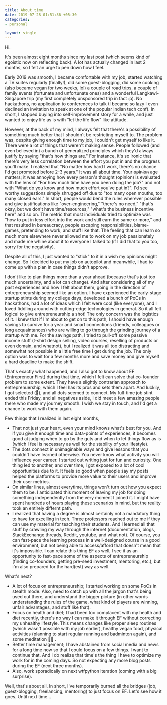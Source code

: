 ```yaml
---
title: About time
date: 2019-07-28 01:51:36 +05:30
categories:
- personal

layout: single
---
```


Hi.

It's been almost eight months since my last post (which seems kind of egoistic now on reflecting back). A lot has actually changed in last 2 months, so I felt an urge to pen down how I feel.

Early 2019 was smooth, I became comfortable with my job, started watching a TV suites regularly (finally!), did some guest-blogging, did some cooking (also became vegan for two weeks, lol) a couple of road trips, a couple of family events (fortunate and unfortunate ones) and a wonderful Langkawi-Singapore trip (my first completely unsponsored trip in fact :p). No hackathons, no application to conferences to talk (I became so lazy I even declined an invitation to speak at one of the popular Indian tech conf). In short, I stopped buying into self-improvement story for a while, and just wanted to enjoy life as is with "let the life flow" like attitude.

However, at the back of my mind, I always felt that there's a possibility of something much better that I shouldn't be restricting myself to. The problem was, despite giving enough time to my job, I couldn't get myself to like it. There were a lot of things that weren't making sense. People followed (and even believed in) a bunch of generalized principles which they'd always justify by saying "that's how things are." For instance, it's so ironic that there's very less correlation between the effort you put in and the progress you'll make. I realized that "No matter how hard I work, there's no chance I'd get promoted before 2-3 years." It was all about time. Your ~~opinion~~ age matters; it was annoying how every person's thought (opinion) is evaluated with the lens of "For how much time have you been doing the job?" and not with "What do you know and how much effort you've put in?". I'd see worthy suggestions simply shrugged off due to "too many open mouths, too many closed ears." In short, people would bend the rules wherever possible and give justifications like "over-engineering," "there's no need," "that's okay, but we don't have time/resources," "what's the business incentive here" and so on. The metric that most individuals tried to optimize was "how to put in less effort into the work and still earn the same or more," and that resulted in bureaucracy, people escaping responsibilities, blame-games, pretending to work, and stuff like that. The feeling that can learn so much more elsewhere never allowed me to work on my job passionately and made me whine about it to everyone I talked to (if I did that to you too, sorry for the negativity).

Despite all of this, I just wanted to "stick" to it in a wish my opinions might change. So I decided to put my job on autopilot and meanwhile, I had to come up with a plan in case things didn't approve. 

I don't like to plan things more than a year ahead (because that's just too much uncertainty, and a lot can change). And after considering all of my past experiences and how I felt about them, going in the direction of entrepreneurship seemed like an option. I have experienced the early-stage startup stints during my college days, developed a bunch of PoCs in hackathons, had a lot of ideas which I felt were cool (like everyone), and I loved fiddling around with cutting-edge technologies in general. So it all felt logical to give entrepreneurship a shot! The only concern was the logistics of it. I knew that if I'm about to get on to this path, I should have enough savings to survive for a year and smart connections (friends, colleagues or long acquaintances) who are willing to go through the grinding journey of a startup with me. For the savings path, I tried to pull-off some passive income stuff (t-shirt design selling, video courses, reselling of products or even domain, and whatnot), but I realized it was all too distracting and somewhat not possible in a little free time I get during the job. The only option was to wait for a few months more and save money and give myself a hard deadline to make the shift. 

That's exactly what happened, and l also got to know about EF (Entrepreneur First) during that time, which I felt can solve that co-founder problem to some extent. They have a slightly contrarian approach to entreprenuership, which I feel has its pros and sets them apart. And luckily, I got selected (:tada:), and all dots seemed to connect. My full-time job stint ended this Friday, and all negatives aside, I did meet a few amazing people there who made my journey smooth. I wish we stay in touch, and I'd get a chance to work with them again. 

Few things that I realized in last eight months,

- That not just your heart, even your mind knows what's best for you. And if you give it enough time and data-points of experiences, it becomes good at judging when to go by the guts and when to let things flow as is (which I feel is necessary as well for the stability of your lifestyle).
- The dots connect in unimaginable ways and give lessons that you couldn't have learned otherwise. You never know what activity you will influence your career. I started out writing just for fun and curiosity. One thing led to another, and over time, I got exposed to a lot of cool opportunities due to it. It feels so good when people say my posts helped the platforms to provide more value to their users and improve their user metrics.
- On similar lines, almost everytime, things won't turn out how you expect them to be. I anticipated this moment of leaving my job for doing something independently from the very moment I joined it. I might have spent hundreds of hours playing these scenarios in mind, but the reality took an entirely differnt path.
- I realized that having a degree is almost certainly not a mandatory thing to have for excelling in tech. Three professors reached out to me if they can use my material for teaching their students. And I learned all that stuff by crawling my way through the internet (documentation, blogs, StackExchange threads, Reddit, youtube, and what not). Of course, you can fast-pace the learning process in a well-designed course in a good environment, but not being able to access/afford that doesn't mean that it's impossible. I can relate this thing EF as well, I see it as an opportunity to fast-pace some of the aspects of entrepreneurship (finding co-founders, getting pre-seed investment, mentoring, etc.), but I'm also prepared for the hard(est) way as well.

What's next?

- A lot of focus on entrepreneurship; I started working on some PoCs in stealth mode. Also, need to catch up with all the jargon that's being used out there, and understand the bigger picture (in other words understanding the rules of the game, what kind of players are winning, unfair advantages, and stuff like that).
- Focus on health and diet; I had been too complacent with my health and diet recently, there's no way I can make it through EF without correcting my unhealthy lifestyle. This means changes like proper sleep routines (which wasn't possible with my job earlier), healthy vegan food, physical activities (planning to start regular running and badminton again), and some meditation 🧘‍♂️ .
- Better time management; I have abstained from social media and news for a long time now so that I could focus on a few things. I want to continue that. And I do realize that time's the thing I have to optimize my work for in the coming days. So not expecting any more blog posts during the EF (next three months).
- Also, work sporadically on next wtfpython iteration (coming with a big surprise).

Well, that's about all. In short, I've temporarily burned all the bridges (job, guest-blogging, freelancing, mentoring) to just focus on EF. Let's see how it goes. Until next time...